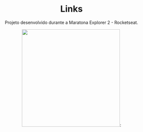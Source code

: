 <div align='center'>

# Links

Projeto desenvolvido durante a Maratona Explorer 2 - Rocketseat.

 <img width=320px heidht=35px src="https://user-images.githubusercontent.com/98324557/178584599-f9a312e1-ade7-44bd-bc9a-6d9f331440c9.gif" />:

</div>
